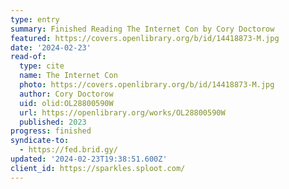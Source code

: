 ```yaml
---
type: entry
summary: Finished Reading The Internet Con by Cory Doctorow
featured: https://covers.openlibrary.org/b/id/14418873-M.jpg
date: '2024-02-23'
read-of:
  type: cite
  name: The Internet Con
  photo: https://covers.openlibrary.org/b/id/14418873-M.jpg
  author: Cory Doctorow
  uid: olid:OL28800590W
  url: https://openlibrary.org/works/OL28800590W
  published: 2023
progress: finished
syndicate-to:
  - https://fed.brid.gy/
updated: '2024-02-23T19:38:51.600Z'
client_id: https://sparkles.sploot.com/
---
```

